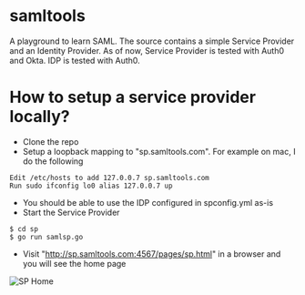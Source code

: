 # samltools
A playground to learn SAML. The source contains a simple Service Provider and an Identity Provider.
As of now, Service Provider is tested with Auth0 and Okta. IDP is tested with Auth0.

# How to setup a service provider locally?
- Clone the repo
- Setup a loopback mapping to "sp.samltools.com". For example on mac, I do the following
```
Edit /etc/hosts to add 127.0.0.7 sp.samltools.com
Run sudo ifconfig lo0 alias 127.0.0.7 up
```
- You should be able to use the IDP configured in spconfig.yml as-is
- Start the Service Provider
```
$ cd sp
$ go run samlsp.go
```
- Visit "http://sp.samltools.com:4567/pages/sp.html" in a browser and you will see the home page 

![SP Home](https://user-images.githubusercontent.com/1742745/126103350-dda74677-97d3-4e9f-933a-52a3b8257f3b.png)